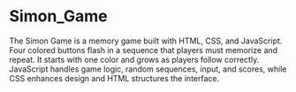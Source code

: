 # Simon_Game
The Simon Game is a memory game built with HTML, CSS, and JavaScript. Four colored buttons flash in a sequence that players must memorize and repeat. It starts with one color and grows as players follow correctly. JavaScript handles game logic, random sequences, input, and scores, while CSS enhances design and HTML structures the interface.
